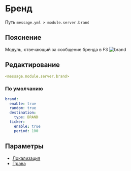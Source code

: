 # Бренд
Путь `message.yml > module.server.brand`

## Пояснение
Модуль, отвечающий за сообщение бренда в F3
![brand](/brand.png)

## Редактирование
```yaml
<message.module.server.brand>
```

### По умолчанию
```yaml
brand:
  enable: true
  random: true
  destination:
    type: BRAND
  ticker:
    enable: true
    period: 100
```

## Параметры

- [Локализация](/docs/localizations/ru_ru/message/brand/)
- [Права](/docs/permission/message/brand/)

<!--@include: @/parts/enable.md-->
<!--@include: @/parts/random.md-->
<!--@include: @/parts/destination.md-->
<!--@include: @/parts/ticker.md-->